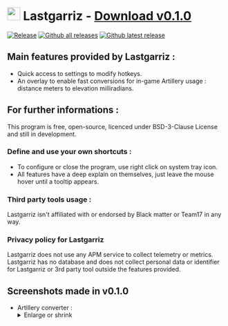 # <img src="https://i.imgur.com/deyzsBF.png" width="30" height="30"> Lastgarriz - [Download v0.1.0](https://github.com/maxensas/lastgarriz/releases/download/0.1.0/Lastgarriz_win-x64.7z)  

[![Release](https://img.shields.io/github/release/maxensas/lastgarriz.svg)](https://github.com/maxensas/lastgarriz/releases/) 
[![Github all releases](https://img.shields.io/github/downloads/maxensas/lastgarriz/total.svg)](https://GitHub.com/maxensas/lastgarriz/releases/) [![Github latest release](https://img.shields.io/github/downloads/maxensas/lastgarriz/latest/total.svg)](https://GitHub.com/maxensas/lastgarriz/releases/)

## Main features provided by Lastgarriz :
* Quick access to settings to modify hotkeys.
* An overlay to enable fast conversions for in-game Artillery usage : distance meters to elevation milliradians.

## For further informations :
This program is free, open-source, licenced under BSD-3-Clause License and still in development.  

### Define and use your own shortcuts :
* To configure or close the program, use right click on system tray icon.
* All features have a deep explain on themselves, just leave the mouse hover until a tooltip appears.

### Third party tools usage :
Lastgarriz isn't affiliated with or endorsed by Black matter or Team17 in any way.

### Privacy policy for Lastgarriz
Lastgarriz does not use any APM service to collect telemetry or metrics.
Lastgarriz has no database and does not collect personal data or identifier for Lastgarriz or 3rd party tool outside the features provided.

## Screenshots made in v0.1.0
* Artillery converter :<details><summary>Enlarge or shrink</summary><img src="https://user-images.githubusercontent.com/62154281/162469233-b14671fd-c856-4b33-b3bf-6c35a09c0630.png" width="20%" height="20%"></details>
